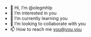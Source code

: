 - 👋 Hi, I’m @olegmhlp
- 👀 I’m interested in you
- 🌱 I’m currently learning you
- 💞️ I’m looking to collaborate with you
- 📫 How to reach me you@you.you

<!---
olegmhlp/olegmhlp is a ✨ special ✨ repository because its `README.md` (this file) appears on your GitHub profile.
You can click the Preview link to take a look at your changes.
--->
